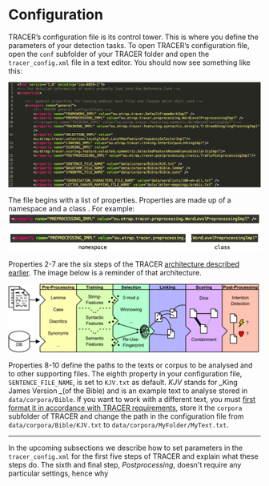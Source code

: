 # Configuration

TRACER’s configuration file is its control tower. This is where you define the parameters of your detection tasks. To open TRACER’s configuration file, open the `conf` subfolder of your TRACER folder and open the `tracer_config.xml` file in a text editor. You should now see something like this:

![](/assets/config-file.png)

The file begins with a list of properties. Properties are  made up of a namespace and a class . For example:![](/assets/namespace-class.png)

Properties 2-7 are the six steps of the TRACER [architecture described earlier](/tracer-overview.md). The image below is a reminder of that architecture.

![](/assets/architecture.png)

Properties 8-10 define the paths to the texts or corpus to be analysed and to other supporting files. The eighth property in your configuration file, `SENTENCE_FILE_NAME`, is set to `KJV.txt` as default. _KJV_ stands for _King James Version _\(of the Bible\) and is an example text to analyse stored in `data/corpora/Bible`. If you want to work with a different text, you must [first format it in accordance with TRACER requirements](/corpus-preparation.md), store it the `corpora` subfolder of TRACER and change the path in the configuration file from `data/corpora/Bible/KJV.txt` to `data/corpora/MyFolder/MyText.txt`.

---

In the upcoming subsections we describe how to set parameters in the `tracer_config.xml` for the first five steps of TRACER and explain what these steps do. The sixth and final step, _Postprocessing_, doesn't require any particular settings, hence why  

